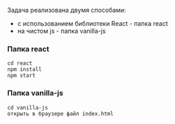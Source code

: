 Задача реализована двумя способами:
- с использованием библиотеки React - папка react
- на чистом js - папка vanilla-js

### Папка react

    cd react
    npm install
    npm start

### Папка vanilla-js

    cd vanilla-js
    открыть в браузере файл index.html

